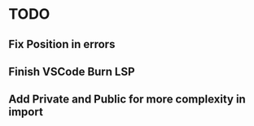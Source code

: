 # TODO

## Fix Position in errors

## Finish VSCode Burn LSP

## Add Private and Public for more complexity in import 